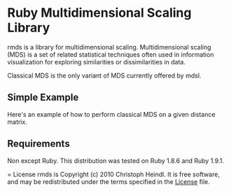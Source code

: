 Ruby Multidimensional Scaling Library
=====================================

rmds is a library for multidimensional scaling. Multidimensional scaling (MDS) is a set of related statistical techniques often used in information visualization for exploring similarities or dissimilarities in data.

Classical MDS is the only variant of MDS currently offered by mdsl.

Simple Example
---------------

Here's an example of how to perform classical MDS on a given distance matrix.
 
Requirements
---------------
Non except Ruby. This distribution was tested on Ruby 1.8.6 and Ruby 1.9.1.

= License
rmds is Copyright (c) 2010 Christoph Heindl. It is free software, and may be redistributed under the terms 
specified in the [License](http://github.com/cheind/rmds/raw/master/License) file.